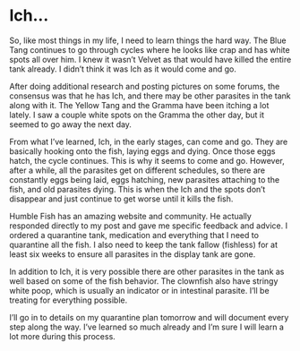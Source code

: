 # Ich...

So, like most things in my life, I need to learn things the hard way.
The Blue Tang continues to go through cycles where he looks like crap
and has white spots all over him.  I knew it wasn’t Velvet as that would
have killed the entire tank already.  I didn’t think it was Ich as it
would come and go.

After doing additional research and posting pictures on some forums, the
consensus was that he has Ich, and there may be other parasites in the
tank along with it.  The Yellow Tang and the Gramma have been itching a
lot lately.  I saw a couple white spots on the Gramma the other day, but
it seemed to go away the next day.

From what I’ve learned, Ich, in the early stages, can come and go.  They
are basically hooking onto the fish, laying eggs and dying.  Once those
eggs hatch, the cycle continues.  This is why it seems to come and go.
However, after a while, all the parasites get on different schedules, so
there are constantly eggs being laid, eggs hatching, new parasites
attaching to the fish, and old parasites dying.  This is when the Ich
and the spots don’t disappear and just continue to get worse until it
kills the fish.

Humble Fish has an amazing website and community.  He actually responded
directly to my post and gave me specific feedback and advice.  I ordered
a quarantine tank, medication and everything that I need to quarantine
all the fish.  I also need to keep the tank fallow (fishless) for at
least six weeks to ensure all parasites in the display tank are gone.

In addition to Ich, it is very possible there are other parasites in the
tank as well based on some of the fish behavior.  The clownfish also
have stringy white poop, which is usually an indicator or in intestinal
parasite.  I’ll be treating for everything possible.

I’ll go in to details on my quarantine plan tomorrow and will document
every step along the way.  I’ve learned so much already and I’m sure I
will learn a lot more during this process.
